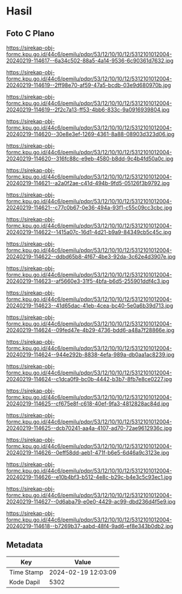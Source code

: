 # Hasil

## Foto C Plano

https://sirekap-obj-formc.kpu.go.id/44c6/pemilu/pdpr/53/12/10/10/12/5312101012004-20240219-114617--6a34c502-88a5-4a14-9536-6c90361d7632.jpg

https://sirekap-obj-formc.kpu.go.id/44c6/pemilu/pdpr/53/12/10/10/12/5312101012004-20240219-114619--2ff98e70-af59-47a5-bcdb-03e9d680970b.jpg

https://sirekap-obj-formc.kpu.go.id/44c6/pemilu/pdpr/53/12/10/10/12/5312101012004-20240219-114619--2f2c7a13-ff53-4bb6-833c-9a0916939804.jpg

https://sirekap-obj-formc.kpu.go.id/44c6/pemilu/pdpr/53/12/10/10/12/5312101012004-20240219-114620--30e8e3ef-1269-4361-8a88-08903d323d06.jpg

https://sirekap-obj-formc.kpu.go.id/44c6/pemilu/pdpr/53/12/10/10/12/5312101012004-20240219-114620--316fc88c-e9eb-4580-b8dd-9c4b4fd50a0c.jpg

https://sirekap-obj-formc.kpu.go.id/44c6/pemilu/pdpr/53/12/10/10/12/5312101012004-20240219-114621--a2a0f2ae-c41d-494b-9fd5-05126f3b9792.jpg

https://sirekap-obj-formc.kpu.go.id/44c6/pemilu/pdpr/53/12/10/10/12/5312101012004-20240219-114621--c77c0b67-0e36-494a-93f1-c55c09cc3cbc.jpg

https://sirekap-obj-formc.kpu.go.id/44c6/pemilu/pdpr/53/12/10/10/12/5312101012004-20240219-114622--1415a07c-16d1-4d21-b9a9-84349cb5c45c.jpg

https://sirekap-obj-formc.kpu.go.id/44c6/pemilu/pdpr/53/12/10/10/12/5312101012004-20240219-114622--ddbd65b8-4f67-4be3-92da-3c62e4d3907e.jpg

https://sirekap-obj-formc.kpu.go.id/44c6/pemilu/pdpr/53/12/10/10/12/5312101012004-20240219-114623--af5660e3-31f5-4bfa-b6d5-255901ddf4c3.jpg

https://sirekap-obj-formc.kpu.go.id/44c6/pemilu/pdpr/53/12/10/10/12/5312101012004-20240219-114623--41d65dac-41eb-4cea-bc40-5e0a6b39d713.jpg

https://sirekap-obj-formc.kpu.go.id/44c6/pemilu/pdpr/53/12/10/10/12/5312101012004-20240219-114624--09fed47e-4b29-4736-bdd6-a48a7f28866e.jpg

https://sirekap-obj-formc.kpu.go.id/44c6/pemilu/pdpr/53/12/10/10/12/5312101012004-20240219-114624--944e292b-8838-4efa-989a-db0aa1ac8239.jpg

https://sirekap-obj-formc.kpu.go.id/44c6/pemilu/pdpr/53/12/10/10/12/5312101012004-20240219-114624--c1dca0f9-bc0b-4442-b3b7-8fb7e8ce0227.jpg

https://sirekap-obj-formc.kpu.go.id/44c6/pemilu/pdpr/53/12/10/10/12/5312101012004-20240219-114625--cf675e8f-c618-40ef-9fa3-4812828ac84d.jpg

https://sirekap-obj-formc.kpu.go.id/44c6/pemilu/pdpr/53/12/10/10/12/5312101012004-20240219-114625--dcb70241-aa4a-4107-ad70-72ae9612936c.jpg

https://sirekap-obj-formc.kpu.go.id/44c6/pemilu/pdpr/53/12/10/10/12/5312101012004-20240219-114626--0eff58dd-aeb1-471f-b6e5-6d46a9c3123e.jpg

https://sirekap-obj-formc.kpu.go.id/44c6/pemilu/pdpr/53/12/10/10/12/5312101012004-20240219-114626--e10b4bf3-b512-4e8c-b29c-b4e3c5c93ec1.jpg

https://sirekap-obj-formc.kpu.go.id/44c6/pemilu/pdpr/53/12/10/10/12/5312101012004-20240219-114627--0d6aba79-e0e0-4429-ac99-dbd236d4f5e9.jpg

https://sirekap-obj-formc.kpu.go.id/44c6/pemilu/pdpr/53/12/10/10/12/5312101012004-20240219-114618--b7269b37-aabd-48f4-9ad6-ef8e343b0db2.jpg


## Metadata

| Key        | Value               |
| ---------- | ------------------- |
| Time Stamp | 2024-02-19 12:03:09 |
| Kode Dapil | 5302                |



